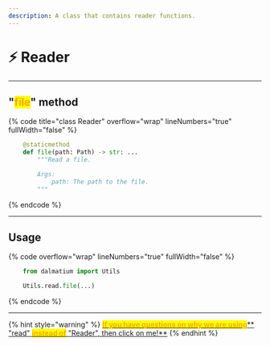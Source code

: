 ```yaml
---
description: A class that contains reader functions.
---
```


# ⚡ Reader

***

## "<mark style="color:orange;">file</mark>" method

{% code title="class Reader" overflow="wrap" lineNumbers="true" fullWidth="false" %}
```python
    @staticmethod
    def file(path: Path) -> str: ...
        """Read a file.

        Args:
            path: The path to the file.
        """
```
{% endcode %}

***

## Usage

{% code overflow="wrap" lineNumbers="true" fullWidth="false" %}
```python
    from dalmatium import Utils

    Utils.read.file(...)
```
{% endcode %}

***

{% hint style="warning" %}
[<mark style="color:orange;">**If you have questions on why we are using**</mark>** **<mark style="color:red;">**"read"**</mark>** **<mark style="color:orange;">**instead of**</mark>** **<mark style="color:red;">**"Reader"**</mark><mark style="color:orange;">**, then click on me!**</mark>](../quick-start.md)
{% endhint %}
